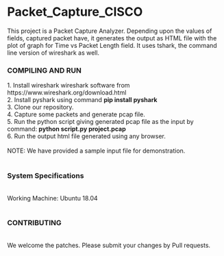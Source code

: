 # Packet_Capture_CISCO

This project is a Packet Capture Analyzer. Depending upon the values of fields, captured packet have, 
it generates the output as HTML file with the plot of graph for Time vs Packet Length field. It uses tshark, the command line version of wireshark as well.

<h3>COMPILING AND RUN</h3>
1. Install wireshark wireshark software from https://www.wireshark.org/download.html  <Br>
2. Install pyshark using command <b>pip install pyshark</b><Br>
3. Clone our repository.<Br>
4. Capture some packets and generate pcap file.<Br>
5. Run the python script giving generated pcap file as the input by command: <b> python script.py project.pcap</b><Br>
6. Run the output html file generated using any browser.<Br>
<Br>
NOTE: We have provided a sample input file for demonstration.<Br>
<Br>
<h3>System Specifications</h3><Br>
Working Machine: Ubuntu 18.04<Br>
<Br>
<h3>CONTRIBUTING</h3><Br>
We welcome the patches. Please submit your changes by Pull requests.<Br>

